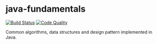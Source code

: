 # java-fundamentals
[![Build Status](https://travis-ci.org/LorenzNickel/java-fundamentals.svg?branch=master)](https://travis-ci.org/LorenzNickel/java-fundamentals)
[![Code Quality](https://www.code-inspector.com/project/7719/score/svg)](https://frontend.code-inspector.com/public/project/7719/java-fundamentals/dashboard)

Common algorithms, data structures and design pattern implemented in Java.
